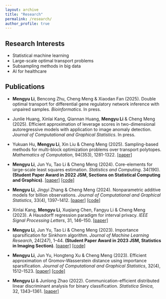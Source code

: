 ```yaml
---
layout: archive
title: "Research"
permalink: /research/
author_profile: true
---
```


Research Interests
------
* Statistical machine learning
* Large-scale optimal transport problems
* Subsampling methods in big data
* AI for healthcare

Publications
-----
* **Mengyu Li**, Bencong Zhu, Cheng Meng & Xiaodan Fan (2025). Double optimal transport for differential gene regulatory network inference with unpaired samples. *Bioinformatics*. In press.

* Junlie Huang, Xinlai Kang, Qiannan Huang, **Mengyu Li** & Cheng Meng (2025). Efficient approximation of leverage scores in two-dimensional autoregressive models with application to image anomaly detection. *Journal of Computational and Graphical Statistics*. In press. 

* Yukuan Hu, **Mengyu Li**, Xin Liu & Cheng Meng (2025). Sampling-based methods for multi-block optimization problems over transport polytopes. *Mathematics of Computation*, 94(353), 1281-1322.
[[paper]](https://www.ams.org/journals/mcom/0000-000-00/S0025-5718-2024-03989-3/)

* **Mengyu Li**, Jun Yu, Tao Li & Cheng Meng (2024). Core-elements for large-scale least squares estimation. *Statistics and Computing*. 34(190).
**(Student Paper Award in 2022 JSM, Sections on Statistical Computing and Graphics)**.
[[paper]](https://arxiv.org/abs/2206.10240) [[code]](https://github.com/Mengyu8042/Core-elements)
  
* **Mengyu Li**, Jingyi Zhang & Cheng Meng (2024). Nonparametric additive models for billion observations. *Journal of Computational and Graphical Statistics*, 33(4), 1397–1412.
[[paper]](https://www.tandfonline.com/doi/full/10.1080/10618600.2024.2319684) [[code]](https://github.com/Mengyu8042/Core-NAM)

* Xinlai Kang, **Mengyu Li**, Xuqiang Chen, Fangyu Li & Cheng Meng (2023). A Hausdorff regression paradigm for interval privacy. *IEEE Signal Processing Letters*, 31, 146–150.
[[paper]](https://ieeexplore.ieee.org/document/10365205)

* **Mengyu Li**, Jun Yu, Tao Li & Cheng Meng (2023). Importance sparsification for Sinkhorn algorithm. *Journal of Machine Learning Research*, 24(247), 1–44. 
**(Student Paper Award in 2023 JSM, Statistics in Imaging Section)**.
[[paper]](https://www.jmlr.org/papers/volume24/22-1311/22-1311.pdf) [[code]](https://github.com/Mengyu8042/Spar-Sink)

* **Mengyu Li**, Jun Yu, Hongteng Xu & Cheng Meng (2023). Efficient approximation of Gromov-Wasserstein distance using importance sparsification. *Journal of Computational and Graphical Statistics*, 32(4), 1512–1523.
[[paper]](https://doi.org/10.1080/10618600.2023.2165500) [[code]](https://github.com/Mengyu8042/Spar-GW)

* **Mengyu Li** & Junlong Zhao (2022). Communication-efficient distributed linear discriminant analysis for binary classification. *Statistica Sinica*, 32, 1343–1361.
[[paper]](https://www3.stat.sinica.edu.tw/statistica/oldpdf/A32n308.pdf)
